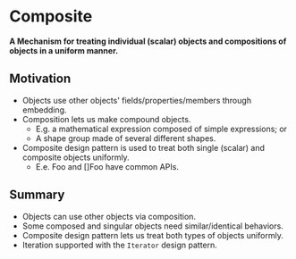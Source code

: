 # Composite
**A Mechanism for treating individual (scalar) objects and compositions of objects in a uniform manner.**

## Motivation
- Objects use other objects' fields/properties/members through embedding.
- Composition lets us make compound objects.
  - E.g. a mathematical expression composed of simple expressions; or
  - A shape group made of several different shapes.
- Composite design pattern is used to treat both single (scalar) and composite objects uniformly.
  - E.e. Foo and []Foo have common APIs.

## Summary
- Objects can use other objects via composition.
- Some composed and singular objects need similar/identical behaviors.
- Composite design pattern lets us treat both types of objects uniformly.
- Iteration supported with the `Iterator` design pattern.